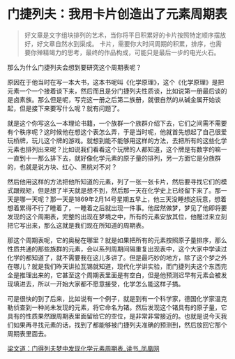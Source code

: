 # 门捷列夫：我用卡片创造出了元素周期表


> 好文章是文字组块排列的艺术，当你将平日积累好的卡片按照特定顺序摆放好，好文章自然水到渠成。
> 卡片，需要你大时间周期的积累，排序，也需要你殚精竭力的思考，最终的作品构成，可能只是最后一步的电光火石。

那么为什么门捷列夫会想到要研究这个周期表呢？

原因在于他当时在写一本大书，这本书呢叫《化学原理》，这个《化学原理》是把元素一个一个接着谈下来，然后而且是分门捷列夫性质谈，比如说第一册最后谈的是卤素族。那么但是呢，写完这一册之后第二族册，就很自然的从碱金属开始谈起，但是接下来要写什么呢？就有问题了。

就是这个你写这么一本理论书籍，一个族群一个族群介绍下去，它们之间需不需要有个秩序呢？这时候他在想这个表怎么弄，于是当时呢，他就首先想起了自己很爱玩桥牌，玩儿这个牌的游戏。就想到能不能够用这样的方法，去把所有的这些化学元素也排列出来呢？比如说我们看看这个玩牌的人都知道，这个牌是有数字的嘛一一直到十一那么排下去，就好像化学元素的原子量的排列，另一方面它是分族群的，也就是说方块、红心、黑桃对不对？

然后他用这样的方法把他所知道的元素，列了一张一张卡片，然后要寻找它们的模式跟规矩，但是想了半天就是想不到，然后那一天在化学史上已经留下来了。那一天是哪一天呢？那一天是1869年2月14号星期五早上，他三天没睡想这玩意，想着想着累得不行了睡着了，一睡着之后就出现一件事。他居然做梦，梦见了他即将要发现的这个周期表，完整的出现在梦境之中，所有的元素安放其位，他醒过来立刻把它写出来，那么这就是我们现在所知道的周期表。

那这个周期表呢，它的奥秘在哪里？就是如果把所有的元素按照原子量排序，那么性质共通的那些族群的元素，会以系列周期间隔重复出现表中，这个大家中学读过化学的都知道了，就不需要我在这儿多讲了。但是最巧妙的地方，除了这个梦之外在哪儿？就是我们昨天讲拉瓦锡就知道，现代化学讲实验，而门捷列夫这个东西完全是推理出来的，它甚至这个周期表里面是有空白，但是他预测迟早有元素会被发现填进去，所以一开始大家都不愿意接受，化学怎么能这样子搞。

可是很快的到了后来，比如说有一个例子，就是到有一个科学家，德国化学家温克勒侦查到一种尚未发现的元素，将它命名为锗。然后发现这个锗具有的原子量，它具有的性质果然跟周期表里面留给它的空位，是非常非常接近的。也就是说今天我们如果再寻找元素的话，找到了都能够被门捷列夫准确的预测到，然后放回它那个周期表里面去。

[梁文道：门得列夫梦中发现化学元素周期表\_读书\_凤凰网](https://book.ifeng.com/psl/kjbfz/200907/0710_3554_1242943_1.shtml)